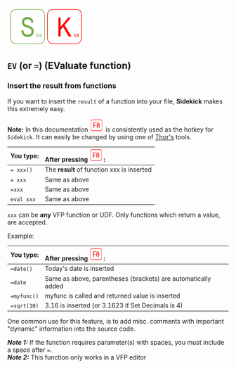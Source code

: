 [![Sidekick](Images/SKLogo.png)](../README.md)

## `EV` (or `=`) (EValuate function)

### Insert the result from functions

If you want to insert the `result` of a function into your file, **Sidekick** makes this extremely easy.

**Note:** In this documentation ![`F8`](Images/F8.png) is consistently used as the hotkey for `Sidekick`. It can easily be changed by using one of [Thor's](https://github.com/VFPX/Thor) tools. 


| You type:  | After pressing ![`F8`](Images/F8.png):|
|:----------|:----------------------|
| `= xxx()`  | The **result** of function xxx is inserted |
| `= xxx` | Same as above |
| `=xxx` | Same as above |
| `eval xxx`  |  Same as above |

`xxx` can be **any** VFP function or UDF. Only functions which return a value, are accepted. 

Example:  

| You type:  | After pressing ![`F8`](Images/F8.png):| 
|:----------|:----------------------| 
| `=date()` | Today's date is inserted| 
| `=date` | Same as above, parentheses (brackets) are automatically added | 
| `=myfunc()` | myfunc is called and returned value is inserted|  
| `=sqrt(10)` | 3.16 is inserted (or 3.1623 if Set Decimals is 4)|

One common use for this feature, is to add misc. comments with important "dynamic" information into the source code.

***Note 1:*** If the function requires parameter(s) with spaces, you must include a space after `=`.  
***Note 2:*** This function only works in a VFP editor 